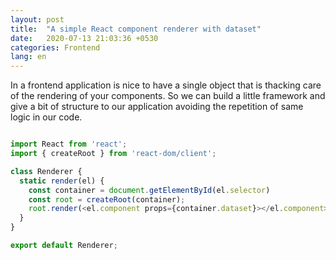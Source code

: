 ```yaml
---
layout: post
title:  "A simple React component renderer with dataset"
date:   2020-07-13 21:03:36 +0530
categories: Frontend
lang: en
---
```


In a frontend application is nice to have a single object that is thacking care of the rendering of your components. So we can build a little framework and give a bit of structure to our application avoiding the repetition of same logic in our code.

```javascript

import React from 'react';
import { createRoot } from 'react-dom/client';

class Renderer {
  static render(el) {
    const container = document.getElementById(el.selector)
    const root = createRoot(container);
    root.render(<el.component props={container.dataset}></el.component>);
  }
}

export default Renderer;

```

